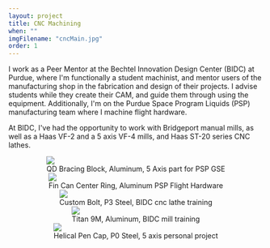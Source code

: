 ```yaml
---
layout: project
title: CNC Machining
when: ""
imgFilename: "cncMain.jpg"
order: 1
---
```


I work as a Peer Mentor at the Bechtel Innovation Design Center (BIDC) at Purdue, where I'm functionally a student machinist, and mentor users of the manufacturing shop in the fabrication and design of their projects. I advise students while they create their CAM, and guide them through using the equipment. Additionally, I'm on the Purdue Space Program Liquids (PSP) manufacturing team where I machine flight hardware.

At BIDC, I've had the opportunity to work with Bridgeport manual mills, as well as a Haas VF-2 and a 5 axis VF-4 mills, and Haas ST-20 series CNC lathes.

<div style="display:flex; justify-content:center; align-items:flex-end; flex-wrap:wrap;">

<div>
<img src="{{ "assets/images/cncMain.jpg" | relative_url }}" class="articleImg">
<figcaption style="text-align:center">QD Bracing Block, Aluminum, 5 Axis part for PSP GSE</figcaption>
</div>

<div>
<img src="{{ "assets/images/cnc4.JPG" | relative_url }}" class="articleImg">
<figcaption style="text-align:center">Fin Can Center Ring, Aluminum PSP Flight Hardware</figcaption>
</div>

<div>
<img src="{{ "assets/images/cnc5.JPG" | relative_url }}" class="articleImg">
<figcaption style="text-align:center">Custom Bolt, P3 Steel, BIDC cnc lathe training</figcaption>
</div>

<div>
<img src="{{ "assets/images/cncMain2.jpg" | relative_url }}" class="articleImg">
<figcaption style="text-align:center">Titan 9M, Aluminum, BIDC mill training</figcaption>
</div>

<div>
<img src="{{ "assets/images/cnc3.JPG" | relative_url }}" class="articleImg">
<figcaption style="text-align:center">Helical Pen Cap, P0 Steel, 5 axis personal project</figcaption>
</div>

</div>
